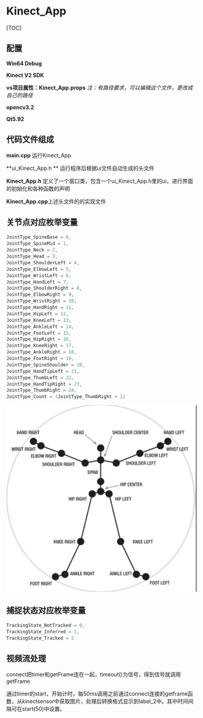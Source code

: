 # Kinect_App

[TOC]

##  配置

**Win64 Debug**

**Kinect V2 SDK**

**vs项目属性：Kinect_App.props** *注：有路径要求，可以编辑这个文件，更改成自己的路径*

**opencv3.2**

**Qt5.92** 



## 代码文件组成

**main.cpp**  运行Kinect_App

**ui_Kinect_App.h ** 运行程序后根据ui文件自动生成的头文件

**Kinect_App.h** 定义了一个窗口类，包含一个ui_Kinect_App.h里的ui，进行界面的初始化和各种函数的声明

**Kinect_App.cpp**上述头文件的的实现文件







## 关节点对应枚举变量

```c++
JointType_SpineBase = 0,
JointType_SpineMid = 1,
JointType_Neck = 2,
JointType_Head = 3,
JointType_ShoulderLeft = 4,
JointType_ElbowLeft = 5,
JointType_WristLeft = 6,
JointType_HandLeft = 7,
JointType_ShoulderRight = 8,
JointType_ElbowRight = 9,
JointType_WristRight = 10,
JointType_HandRight = 11,
JointType_HipLeft = 12,
JointType_KneeLeft = 13,
JointType_AnkleLeft = 14,
JointType_FootLeft = 15,
JointType_HipRight = 16,
JointType_KneeRight = 17,
JointType_AnkleRight = 18,
JointType_FootRight = 19,
JointType_SpineShoulder = 20,
JointType_HandTipLeft = 21,
JointType_ThumbLeft = 22,
JointType_HandTipRight = 23,
JointType_ThumbRight = 24,
JointType_Count = (JointType_ThumbRight + 1)
```



![Kinect关节点对应图](Kinect关节点对应图.jpg)



## 捕捉状态对应枚举变量

```c++
TrackingState_NotTracked = 0,
TrackingState_Inferred = 1,
TrackingState_Tracked = 2
```



## 视频流处理

​	connect把timer和getFrame连在一起，timeout()为信号，得到信号就调用getFrame	

​	通过timer的start，开始计时，每50ms调用之前通过connect连接的getframe函数，从kinectsensor中获取图片，处理后转换格式显示到label_2中。其中时间间隔可在start(50)中设置。